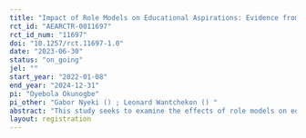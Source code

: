 ```yaml
---
title: "Impact of Role Models on Educational Aspirations: Evidence from Nigeria"
rct_id: "AEARCTR-0011697"
rct_id_num: "11697"
doi: "10.1257/rct.11697-1.0"
date: "2023-06-30"
status: "on_going"
jel: ""
start_year: "2022-01-08"
end_year: "2024-12-31"
pi: "Oyebola Okunogbe"
pi_other: "Gabor Nyeki () ; Leonard Wantchekon () "
abstract: "This study seeks to examine the effects of role models on educational aspirations and outcomes of secondary-school students using participants in Nigeria’s National Youth Service Corps (NYSC) as role models."
layout: registration
---
```


